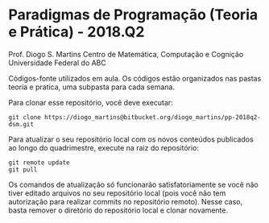 # Paradigmas de Programação (Teoria e Prática) - 2018.Q2
Prof. Diogo S. Martins
Centro de Matemática, Computação e Cognição
Universidade Federal do ABC

Códigos-fonte utilizados em aula. Os códigos estão organizados nas pastas teoria e pratica, uma subpasta para cada semana.

Para clonar esse repositório, você deve executar:

```
git clone https://diogo_martins@bitbucket.org/diogo_martins/pp-2018q2-dsm.git
```

Para atualizar o seu repositório local com os novos conteúdos publicados ao longo do quadrimestre, execute na raiz do repositório:

```
git remote update
git pull
```

Os comandos de atualização só funcionarão satisfatoriamente se você não tiver editado arquivos no seu repositório local (pois você não tem autorização para realizar commits no repositório remoto). Nesse caso, basta remover o diretório do repositório local e clonar novamente.